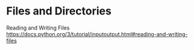 # Files and Directories

Reading and Writing Files
https://docs.python.org/3/tutorial/inputoutput.html#reading-and-writing-files